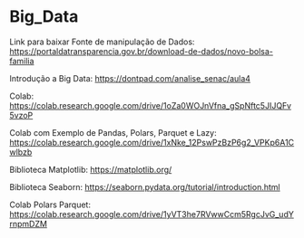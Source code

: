 # Big_Data

Link para baixar Fonte de manipulação de Dados: https://portaldatransparencia.gov.br/download-de-dados/novo-bolsa-familia

Introdução a Big Data: https://dontpad.com/analise_senac/aula4

Colab: https://colab.research.google.com/drive/1oZa0WOJnVfna_gSpNftc5JIJQFv5vzoP

Colab com Exemplo de Pandas, Polars, Parquet e Lazy: https://colab.research.google.com/drive/1xNke_12PswPzBzP6g2_VPKp6A1Cwlbzb

Biblioteca Matplotlib: https://matplotlib.org/

Biblioteca Seaborn: https://seaborn.pydata.org/tutorial/introduction.html

Colab Polars Parquet: https://colab.research.google.com/drive/1yVT3he7RVwwCcm5RgcJvG_udYrnpmDZM
